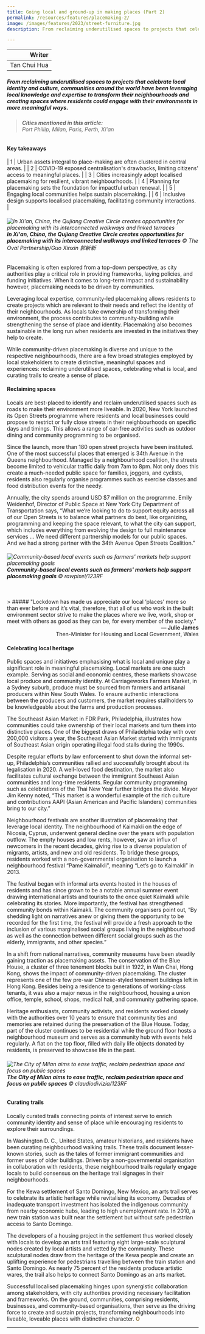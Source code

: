 ```yaml
---
title: Going local and ground-up in making places (Part 2)
permalink: /resources/features/placemaking-2/
image: /images/features/2023/street-furniture.jpg
description: From reclaiming underutilised spaces to projects that celebrate local identity and culture, communities around the world have been leveraging local knowledge and expertise to transform their neighbourhoods and creating spaces where residents could engage with their environments in more meaningful ways 

---
```


| Writer | 
| ---: |
| Tan Chui Hua |

##### From reclaiming underutilised spaces to projects that celebrate local identity and culture, communities around the world have been leveraging local knowledge and expertise to transform their neighbourhoods and creating spaces where residents could engage with their environments in more meaningful ways. 

> ###### **Cities mentioned in this article:** <br> Port Phillip, Milan, Paris, Perth, Xi'an

#### **Key takeaways**

| 1 | Urban assets integral to place-making are often clustered in central areas. |
| 2 | COVID-19 exposed centralisation's drawbacks, limiting citizens' access to meaningful places. |
| 3 | Cities increasingly adopt localised placemaking for resilient, vibrant neighbourhoods. |
| 4 | Planning for placemaking sets the foundation for impactful urban renewal. |
| 5 | Engaging local communities helps sustain placemaking. |
| 6 | Inclusive design supports localised placemaking, facilitating community interactions. |

###### ![In Xi'an, China, the Qujiang Creative Circle creates opportunities for placemaking with its interconnected walkways and linked terraces](/images/features/2023/qujiang.jpg/)**In Xi'an, China, the Qujiang Creative Circle creates opportunities for placemaking with its interconnected walkways and linked terraces** © The Oval Partnership/Guo Xinxin 郭新新

Placemaking is often explored from a top-down perspective, as city authorities play a critical role in providing frameworks, laying policies, and funding initiatives. When it comes to long-term impact and sustainability however, placemaking needs to be driven by communities.

Leveraging local expertise, community-led placemaking allows residents to create projects which are relevant to their needs and reflect the identity of their neighbourhoods. As locals take ownership of transforming their environment, the process contributes to community-building while strengthening the sense of place and identity. Placemaking also becomes sustainable in the long run when residents are invested in the initiatives they help to create.

While community-driven placemaking is diverse and unique to the respective neighbourhoods, there are a few broad strategies employed by local stakeholders to create distinctive, meaningful spaces and experiences: reclaiming underutilised spaces, celebrating what is local, and curating trails to create a sense of place. 

#### **Reclaiming spaces**

Locals are best-placed to identify and reclaim underutilised spaces such as roads to make their environment more liveable. In 2020, New York launched its Open Streets programme where residents and local businesses could propose to restrict or fully close streets in their neighbourhoods on specific days and timings. This allows a range of car-free activities such as outdoor dining and community programming to be organised. 

Since the launch, more than 180 open street projects have been instituted. One of the most successful places that emerged is 34th Avenue in the Queens neighbourhood. Managed by a neighbourhood coalition, the streets become limited to vehicular traffic daily from 7am to 8pm. Not only does this create a much-needed public space for families, joggers, and cyclists, residents also regularly organise programmes such as exercise classes and food distribution events for the needy. 

Annually, the city spends around USD $7 million on the programme. Emily Weidenhof, Director of Public Space at New York City Department of Transportation says, “What we’re looking to do to support equity across all of our Open Streets is to balance what partners do best, like organizing, programming and keeping the space relevant, to what the city can support, which includes everything from evolving the design to full maintenance services ... We need different partnership models for our public spaces. And we had a strong partner with the 34th Avenue Open Streets Coalition.”

###### ![Community-based local events such as farmers' markets help support placemaking goals](/images/features/2023/farmers-market.jpg/)**Community-based local events such as farmers' markets help support placemaking goals** © rawpixel/123RF

<br>
> ##### "Lockdown has made us appreciate our local ‘places’ more so than ever before and it’s vital, therefore, that all of us who work in the built environment sector strive to make the places where we live, work, shop or meet with others as good as they can be, for every member of the society."

<div align="right"><b>— Julie James</b> <br>Then-Minister for Housing and Local Government, Wales</div>

#### **Celebrating local heritage**

Public spaces and initiatives emphasising what is local and unique play a significant role in meaningful placemaking. Local markets are one such example. Serving as social and economic centres, these markets showcase local produce and community identity. At Carriageworks Farmers Market, in a Sydney suburb, produce must be sourced from farmers and artisanal producers within New South Wales. To ensure authentic interactions between the producers and customers, the market requires stallholders to be knowledgeable about the farms and production processes. 

The Southeast Asian Market in FDR Park, Philadelphia, illustrates how communities could take ownership of their local markets and turn them into distinctive places. One of the biggest draws of Philadelphia today with over 200,000 visitors a year, the Southeast Asian Market started with immigrants of Southeast Asian origin operating illegal food stalls during the 1990s. 

Despite regular efforts by law enforcement to shut down the informal set-up, Philadelphia’s communities rallied and successfully brought about its legalisation in 2020. A well-loved food destination, the market also facilitates cultural exchange between the immigrant Southeast Asian communities and long-time residents. Regular community programming such as celebrations of the Thai New Year further bridges the divide. Mayor Jim Kenny noted, “This market is a wonderful example of the rich culture and contributions AAPI (Asian American and Pacific Islanders) communities bring to our city.”

Neighbourhood festivals are another illustration of placemaking that leverage local identity. The neighbourhood of Kaimakli on the edge of Nicosia, Cyprus, underwent general decline over the years with population outflow. The empty houses and low rents, however, saw an influx of newcomers in the recent decades, giving rise to a diverse population of migrants, artists, and new and old residents. To bridge these groups, residents worked with a non-governmental organisation to launch a neighbourhood festival “Pame Kaimalkli”, meaning “Let’s go to Kaimakli” in 2013.

The festival began with informal arts events hosted in the houses of residents and has since grown to be a notable annual summer event drawing international artists and tourists to the once quiet Kaimakli while celebrating its stories. More importantly, the festival has strengthened community bonds within Kaimakli. The community organisers point out, “By shedding light on narratives anew or giving them the opportunity to be recorded for the first time, the festival will provide a fresh approach to the inclusion of various marginalised social groups living in the neighbourhood as well as the connection between different social groups such as the elderly, immigrants, and other species.”

In a shift from national narratives, community museums have been steadily gaining traction as placemaking assets. The conservation of the Blue House, a cluster of three tenement blocks built in 1922, in Wan Chai, Hong Kong, shows the impact of community-driven placemaking. The cluster represents one of the few pre-war Chinese-styled tenement buildings left in Hong Kong. Besides being a residence to generations of working-class tenants, it was also a major nexus in the neighbourhood, housing a union office, temple, school, shops, medical hall, and community gathering space.  

Heritage enthusiasts, community activists, and residents worked closely with the authorities over 10 years to ensure that community ties and memories are retained during the preservation of the Blue House. Today, part of the cluster continues to be residential while the ground floor hosts a neighbourhood museum and serves as a community hub with events held regularly. A flat on the top floor, filled with daily life objects donated by residents, is preserved to showcase life in the past. 

###### ![The City of Milan aims to ease traffic, reclaim pedestrian space and focus on public spaces](/images/features/2023/milan-street.jpg/)**The City of Milan aims to ease traffic, reclaim pedestrian space and focus on public spaces** © claudiodivizia/123RF

#### **Curating trails**

Locally curated trails connecting points of interest serve to enrich community identity and sense of place while encouraging residents to explore their surroundings. 

In Washington D. C., United States, amateur historians, and residents have been curating neighbourhood walking trails. These trails document lesser-known stories, such as the tales of former immigrant communities and former uses of older buildings. Driven by a non-governmental organisation in collaboration with residents, these neighbourhood trails regularly engage locals to build consensus on the heritage trail signages in their neighbourhoods. 

For the Kewa settlement of Santo Domingo, New Mexico, an arts trail serves to celebrate its artistic heritage while revitalising its economy. Decades of inadequate transport investment has isolated the indigenous community from nearby economic hubs, leading to high unemployment rate. In 2010, a new train station was built near the settlement but without safe pedestrian access to Santo Domingo. 

The developers of a housing project in the settlement thus worked closely with locals to develop an arts trail featuring eight large-scale sculptural nodes created by local artists and vetted by the community. These sculptural nodes draw from the heritage of the Kewa people and create an uplifting experience for pedestrians travelling between the train station and Santo Domingo. As nearly 75 percent of the residents produce artistic wares, the trail also helps to connect Santo Domingo as an arts market. 

Successful localised placemaking hinges upon synergistic collaboration among stakeholders, with city authorities providing necessary facilitation and frameworks. On the ground, communities, comprising residents, businesses, and community-based organisations, then serve as the driving force to create and sustain projects, transforming neighbourhoods into liveable, loveable places with distinctive character. <b><font color="#967942">O</font></b>

---

[^1]: Kim, Joanne et al. (2021, January 13). What transformative placemaking taught us in 2020, and how it can help build a better future. Brookings Institution. [https://www.brookings.edu/articles/what-transformative-placemaking-taught-us-in-2020-and-how-it-can-help-build-a-better-future/]
[^2]: New York City Department of Transportation. (2023). Open Streets. [https://www.nyc.gov/html/dot/html/pedestrians/openstreets.shtml#:~:text=New%20York%20City's%20Open%20Streets,cultural%20programming%20and%20build%20community.] 
[^3]: Hu, Winnie. (2022, August 11). How New York City lost 63 miles of pedestrian-friendly ‘open streets’. The New  York Times. [https://www.nytimes.com/2022/08/11/nyregion/open-streets-nyc.html] 

